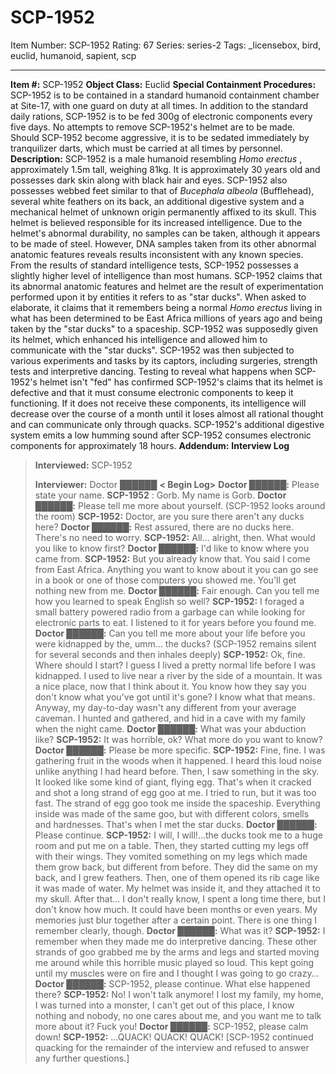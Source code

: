 # SCP-1952
Item Number: SCP-1952
Rating: 67
Series: series-2
Tags: _licensebox, bird, euclid, humanoid, sapient, scp

---

**Item #:** SCP-1952
**Object Class:** Euclid
**Special Containment Procedures:** SCP-1952 is to be contained in a standard humanoid containment chamber at Site-17, with one guard on duty at all times. In addition to the standard daily rations, SCP-1952 is to be fed 300g of electronic components every five days. No attempts to remove SCP-1952's helmet are to be made. Should SCP-1952 become aggressive, it is to be sedated immediately by tranquilizer darts, which must be carried at all times by personnel.
**Description:** SCP-1952 is a male humanoid resembling _Homo erectus_ , approximately 1.5m tall, weighing 81kg. It is approximately 30 years old and possesses dark skin along with black hair and eyes. SCP-1952 also possesses webbed feet similar to that of _Bucephala albeola_ (Bufflehead), several white feathers on its back, an additional digestive system and a mechanical helmet of unknown origin permanently affixed to its skull. This helmet is believed responsible for its increased intelligence. Due to the helmet's abnormal durability, no samples can be taken, although it appears to be made of steel. However, DNA samples taken from its other abnormal anatomic features reveals results inconsistent with any known species.
From the results of standard intelligence tests, SCP-1952 possesses a slightly higher level of intelligence than most humans. SCP-1952 claims that its abnormal anatomic features and helmet are the result of experimentation performed upon it by entities it refers to as "star ducks". When asked to elaborate, it claims that it remembers being a normal _Homo erectus_ living in what has been determined to be East Africa millions of years ago and being taken by the "star ducks" to a spaceship. SCP-1952 was supposedly given its helmet, which enhanced his intelligence and allowed him to communicate with the "star ducks". SCP-1952 was then subjected to various experiments and tasks by its captors, including surgeries, strength tests and interpretive dancing.
Testing to reveal what happens when SCP-1952's helmet isn't "fed" has confirmed SCP-1952's claims that its helmet is defective and that it must consume electronic components to keep it functioning. If it does not receive these components, its intelligence will decrease over the course of a month until it loses almost all rational thought and can communicate only through quacks. SCP-1952's additional digestive system emits a low humming sound after SCP-1952 consumes electronic components for approximately 18 hours.
**Addendum:** **Interview Log**
> **Interviewed:** SCP-1952  
>    
>  **Interviewer:** Doctor ██████
> **< Begin Log>**
> **Doctor ██████:** Please state your name.
> **SCP-1952** : Gorb. My name is Gorb.
> **Doctor ██████:** Please tell me more about yourself.
> (SCP-1952 looks around the room)
> **SCP-1952:** Doctor, are you sure there aren't any ducks here?
> **Doctor ██████:** Rest assured, there are no ducks here. There's no need to worry.
> **SCP-1952:** All… alright, then. What would you like to know first?
> **Doctor ██████:** I'd like to know where you came from.
> **SCP-1952:** But you already know that. You said I come from East Africa. Anything you want to know about it you can go see in a book or one of those computers you showed me. You'll get nothing new from me.
> **Doctor ██████:** Fair enough. Can you tell me how you learned to speak English so well?
> **SCP-1952:** I foraged a small battery powered radio from a garbage can while looking for electronic parts to eat. I listened to it for years before you found me.
> **Doctor ██████:** Can you tell me more about your life before you were kidnapped by the, umm… the ducks?
> (SCP-1952 remains silent for several seconds and then inhales deeply)
> **SCP-1952:** Ok, fine. Where should I start? I guess I lived a pretty normal life before I was kidnapped. I used to live near a river by the side of a mountain. It was a nice place, now that I think about it. You know how they say you don't know what you've got until it's gone? I know what that means. Anyway, my day-to-day wasn't any different from your average caveman. I hunted and gathered, and hid in a cave with my family when the night came.
> **Doctor ██████:** What was your abduction like?
> **SCP-1952:** It was horrible, ok? What more do you want to know?
> **Doctor ██████:** Please be more specific.
> **SCP-1952:** Fine, fine. I was gathering fruit in the woods when it happened. I heard this loud noise unlike anything I had heard before. Then, I saw something in the sky. It looked like some kind of giant, flying egg. That's when it cracked and shot a long strand of egg goo at me. I tried to run, but it was too fast. The strand of egg goo took me inside the spaceship. Everything inside was made of the same goo, but with different colors, smells and hardnesses. That's when I met the star ducks.
> **Doctor ██████:** Please continue.
> **SCP-1952:** I will, I will!…the ducks took me to a huge room and put me on a table. Then, they started cutting my legs off with their wings. They vomited something on my legs which made them grow back, but different from before. They did the same on my back, and I grew feathers. Then, one of them opened its rib cage like it was made of water. My helmet was inside it, and they attached it to my skull. After that… I don't really know, I spent a long time there, but I don't know how much. It could have been months or even years. My memories just blur together after a certain point. There is one thing I remember clearly, though.
> **Doctor ██████:** What was it?
> **SCP-1952:** I remember when they made me do interpretive dancing. These other strands of goo grabbed me by the arms and legs and started moving me around while this horrible music played so loud. This kept going until my muscles were on fire and I thought I was going to go crazy…
> **Doctor ██████:** SCP-1952, please continue. What else happened there?
> **SCP-1952:** No! I won't talk anymore! I lost my family, my home, I was turned into a monster, I can't get out of this place, I know nothing and nobody, no one cares about me, and you want me to talk more about it? Fuck you!
> **Doctor ██████:** SCP-1952, please calm down!
> **SCP-1952:** …QUACK! QUACK! QUACK!
> [SCP-1952 continued quacking for the remainder of the interview and refused to answer any further questions.]